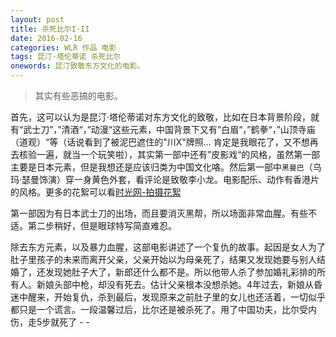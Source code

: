 ```yaml
---
layout: post
title: 杀死比尔I·II
date: 2016-02-16
categories: WLR 作品 电影
tags: 昆汀·塔伦蒂诺 杀死比尔
onewords: 昆汀致敬东方文化的电影。
---
```

> 其实有些恶搞的电影。

首先，这可以认为是昆汀·塔伦蒂诺对东方文化的致敬，比如在日本背景阶段，就有“武士刀”，”清酒“，”动漫“这些元素，中国背景下又有”白眉“，”鹤拳“，”山顶寺庙（道观）“等（话说看到了被泥巴遮住的"川X"牌照... 肯定是我眼花了，又不想再去核验一遍，就当一个玩笑啦），其实第一部中还有”皮影戏“的风格，虽然第一部主要是日本元素，但是我想还是应该归类为中国文化咯。然后第一部中`黑曼巴`（乌玛·瑟曼饰演）穿一身黄色外套，看评论是致敬李小龙。电影配乐、动作有香港片的风格。更多的花絮可以看[时光网-拍摄花絮](http://movie.mtime.com/13069/behind_the_scene.html)

第一部因为有日本武士刀的出场，而且要消灭黑帮，所以场面非常血腥。有些不适。第二步稍好，但是眼球特写简直难忍。

除去东方元素，以及暴力血腥，这部电影讲述了一个复仇的故事。起因是女人为了肚子里孩子的未来而离开父亲，父亲开始以为母亲死了，结果又发现她要与别人结婚了，还发现她肚子大了，新郎还什么都不是。所以他带人杀了参加婚礼彩排的所有人。新娘头部中枪，却没有死去。估计父亲根本没想杀她。4年过去，新娘从昏迷中醒来，开始复仇，杀到最后，发现原来之前肚子里的女儿也还活着，一切似乎都只是一个谎言。一段温馨过后，比尔还是被杀死了。用了中国功夫，比尔受内伤，走5步就死了 - -